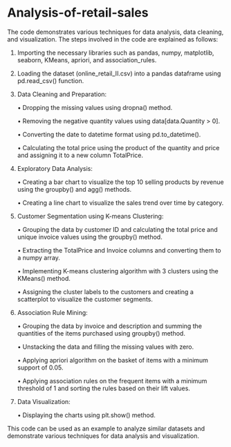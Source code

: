 # Analysis-of-retail-sales

The code demonstrates various techniques for data analysis, data cleaning, and visualization. The steps involved in the code are explained as follows:

1)	Importing the necessary libraries such as pandas, numpy, matplotlib, seaborn, KMeans, apriori, and association_rules.
2)	Loading the dataset (online_retail_II.csv) into a pandas dataframe using pd.read_csv() function.
3)	Data Cleaning and Preparation:

       •	Dropping the missing values using dropna() method.

       •	Removing the negative quantity values using data[data.Quantity > 0].

       •	Converting the date to datetime format using pd.to_datetime().
 
       •	Calculating the total price using the product of the quantity and price and assigning it to a new column TotalPrice.

4)	Exploratory Data Analysis:
       
       •	Creating a bar chart to visualize the top 10 selling products by revenue using the groupby() and agg() methods.

       •	Creating a line chart to visualize the sales trend over time by category.

5)	Customer Segmentation using K-means Clustering:
       
       •	Grouping the data by customer ID and calculating the total price and unique invoice values using the groupby() method.

       •	Extracting the TotalPrice and Invoice columns and converting them to a numpy array.

       •	Implementing K-means clustering algorithm with 3 clusters using the KMeans() method.

       •	Assigning the cluster labels to the customers and creating a scatterplot to visualize the customer segments.

6)	Association Rule Mining:

       •	Grouping the data by invoice and description and summing the quantities of the items purchased using groupby() method.

       •	Unstacking the data and filling the missing values with zero.

       •	Applying apriori algorithm on the basket of items with a minimum support of 0.05.

       •	Applying association rules on the frequent items with a minimum threshold of 1 and sorting the rules based on their lift values.

7)	Data Visualization:

       •	Displaying the charts using plt.show() method.


This code can be used as an example to analyze similar datasets and demonstrate various techniques for data analysis and visualization.

